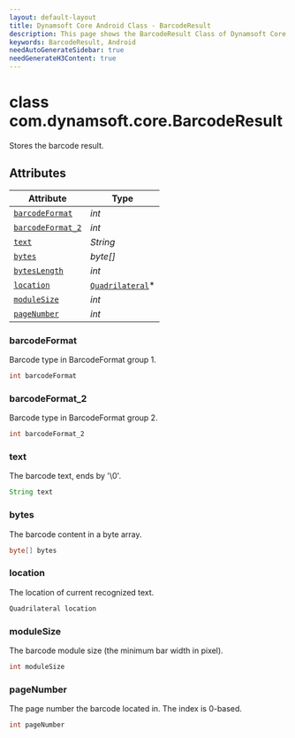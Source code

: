 ```yaml
---
layout: default-layout
title: Dynamsoft Core Android Class - BarcodeResult
description: This page shows the BarcodeResult Class of Dynamsoft Core for Android Language.
keywords: BarcodeResult, Android
needAutoGenerateSidebar: true
needGenerateH3Content: true
---
```



# class com.dynamsoft.core.BarcodeResult
Stores the barcode result.

  
## Attributes
  
| Attribute | Type |
|---------- | ---- |
| [`barcodeFormat`](#barcodeformat) | *int* |
| [`barcodeFormat_2`](#barcodeformat_2) | *int* |
| [`text`](#text) | *String* |
| [`bytes`](#bytes) | *byte[]* |
| [`bytesLength`](#byteslength) | *int* |
| [`location`](#location) | [`Quadrilateral`](quadrilateral.md)\* |
| [`moduleSize`](#modulesize) | *int* |
| [`pageNumber`](#pagenumber) | *int* |


### barcodeFormat
Barcode type in BarcodeFormat group 1.
```java
int barcodeFormat
```

### barcodeFormat_2
Barcode type in BarcodeFormat group 2.
```java
int barcodeFormat_2
```

### text
The barcode text, ends by '\0'.
```java
String text
```

### bytes
The barcode content in a byte array.
```java
byte[] bytes
```

### location
The location of current recognized text.
```java
Quadrilateral location
```

### moduleSize
The barcode module size (the minimum bar width in pixel).
```java
int moduleSize
```

### pageNumber
The page number the barcode located in. The index is 0-based.
```java
int pageNumber
```